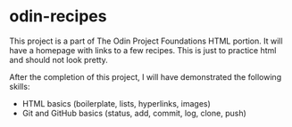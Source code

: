 # odin-recipes
This project is a part of The Odin Project Foundations HTML
portion. It will have a homepage with links to a few recipes.
This is just to practice html and should not look pretty.

After the completion of this project, I will have demonstrated the following skills:
 - HTML basics (boilerplate, lists, hyperlinks, images)
 - Git and GitHub basics (status, add, commit, log, clone, push)